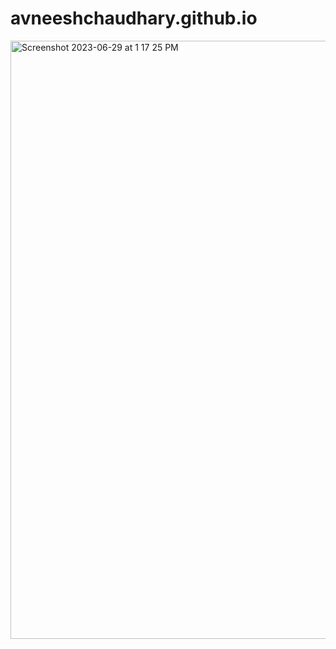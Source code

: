 
# avneeshchaudhary.github.io


<img width="957" alt="Screenshot 2023-06-29 at 1 17 25 PM" src="https://github.com/avneeshchaudhary/avneeshchaudhary.github.io/assets/39698627/482bce54-0285-4a42-a845-fe822c6e6501">
